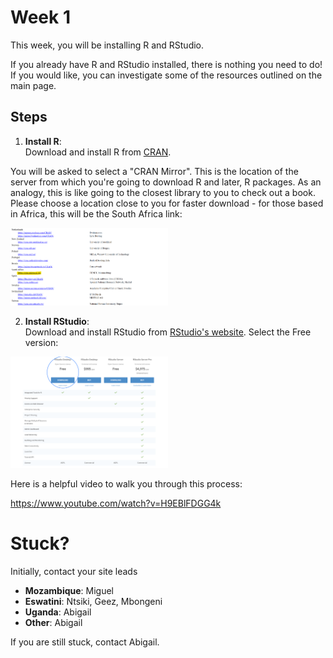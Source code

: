 # Week 1

This week, you will be installing R and RStudio.

If you already have R and RStudio installed, there is nothing you need to do! If you would like, you can investigate some of the resources outlined on the main page. 



## Steps

1. **Install R**:  
   Download and install R from [CRAN](https://cran.r-project.org/).

You will be asked to select a "CRAN Mirror". This is the location of the server from which you're going to download R and later, R packages. As an analogy, this is like going to the closest library to you to check out a book. Please choose a location close to you for faster download - for those based in Africa, this will be the South Africa link:

<img src="image.png" width="50%" />


2. **Install RStudio**:  
   Download and install RStudio from [RStudio's website](https://posit.co/download/rstudio-desktop/). Select the Free version:

<img src="image-1.png" width="50%" />

Here is a helpful video to walk you through this process:

https://www.youtube.com/watch?v=H9EBlFDGG4k

# Stuck?

Initially, contact your site leads

- **Mozambique**: Miguel  
- **Eswatini**: Ntsiki, Geez, Mbongeni  
- **Uganda**: Abigail
- **Other**: Abigail

If you are still stuck, contact Abigail.